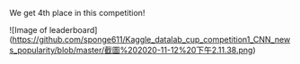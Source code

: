 We get 4th place in this competition!

![Image of leaderboard]
(https://github.com/sponge611/Kaggle_datalab_cup_competition1_CNN_news_popularity/blob/master/截圖%202020-11-12%20下午2.11.38.png)
